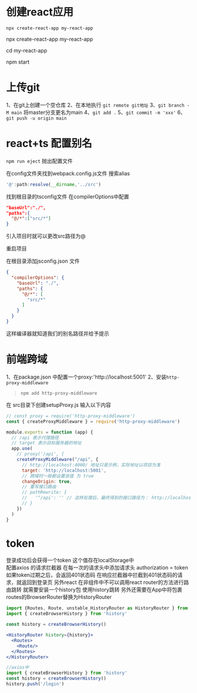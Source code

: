 # 创建react应用  

`npx create-react-app my-react-app`

npx create-react-app my-react-app

cd my-react-app

npm start

# 上传git

1、在git上创建一个空仓库
2、在本地执行 `git remote git地址`
3、`git branch -M main` 将master分支更名为main
4、`git add .`
5、`git commit -m 'xxx'`
6、`git push -u origin main`

# react+ts 配置别名

`npm run eject` 抛出配置文件

在config文件夹找到webpack.config.js文件   搜索alias

```js
'@':path:resolve(__dirname,'../src')
```

找到根目录的tsconfig文件  在compilerOptions中配置

```json
"baseUrl":"./",
"paths":{
  "@/*":["src/*"]
}
```

引入项目时就可以更改src路径为@

重启项目

在根目录添加jsconfig.json 文件

```json
{
  "compilerOptions": {
    "baseUrl": "./",
    "paths": {
      "@/*": [
        "src/*"
      ]
    }
  }
}
```

这样编译器就知道我们的别名路径并给予提示

# 前端跨域

1、在package.json 中配置一个proxy:'http://localhost:5001'
2、安装`http-proxy-middleware`
> `npm add http-proxy-middleware`

在 src目录下创建setupProxy.js 输入以下内容

```js
// const proxy = require('http-proxy-middleware')
const { createProxyMiddleware } = require('http-proxy-middleware')

module.exports = function (app) {
  // /api 表示代理路径
  // target 表示目标服务器的地址
  app.use(
    // proxy('/api', {
    createProxyMiddleware("/api", {
      // http://localhost:4000/ 地址只是示例，实际地址以项目为准
      target: 'http://localhost:5001',
      // 跨域时一般都设置该值 为 true
      changeOrigin: true,
      // 重写接口路由
      // pathRewrite: {
      //   '^/api': '' // 这样处理后，最终得到的接口路径为： http://localhost:8080/xxx
      // }
    })
  )
}
```

# token

登录成功后会获得一个token  这个值存在localStorage中  
配置axios 的请求拦截器  在每一次的请求头中添加请求头  authorization  = token
如果token过期之后，会返回401状态码 在响应拦截器中拦截到401状态码的请求，就返回到登录页
另外react 在非组件中不可以调用react router的方法进行路由跳转
就需要安装一个history包
使用history跳转
另外还需要在App中将包裹routes的BrowserRouter替换为HistoryRouter

```jsx
import {Routes, Route, unstable_HistoryRouter as HistoryRouter } from 'react-router-dom'
import { createBrowserHistory } from 'history'

const history = createBrowserHistory()

<HistoryRouter history={history}>
  <Routes>
    <Route/>
  </Routes>
</HistoryRouter>
```

```js
//axios中
import { createBrowserHistory } from 'history'
const history = createBrowserHistory()
history.push('/login')
```
